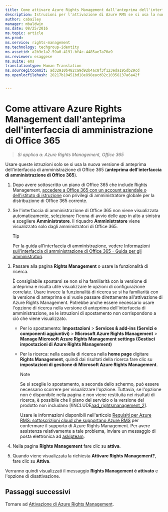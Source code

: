 ```yaml
---
title: Come attivare Azure Rights Management dall'anteprima dell'interfaccia di amministrazione di Office 365 | Azure RMS
description: Istruzioni per l'attivazione di Azure RMS se si usa la nuova versione di anteprima dell'interfaccia di amministrazione di Office 365 (anteprima dell'interfaccia di amministrazione di Office 365).
author: cabailey
manager: mbaldwin
ms.date: 08/25/2016
ms.topic: article
ms.prod: 
ms.service: rights-management
ms.technology: techgroup-identity
ms.assetid: a2b3e1a2-59a0-4191-bf4c-4485ae7a70a9
ms.reviewer: esaggese
ms.suite: ems
translationtype: Human Translation
ms.sourcegitcommit: ad32910b482ca9d92b4ac8f3f123eda195db29cd
ms.openlocfilehash: 20217b10451bd18e898eacd82c10358137a6a42f


---
```


# Come attivare Azure Rights Management dall'anteprima dell'interfaccia di amministrazione di Office 365

>*Si applica a: Azure Rights Management, Office 365*


Usare queste istruzioni solo se si usa la nuova versione di anteprima dell'interfaccia di amministrazione di Office 365 (**anteprima dell'interfaccia di amministrazione di Office 365**).

1. Dopo avere sottoscritto un piano di Office 365 che include Rights Management, [accedere a Office 365 con un account aziendale o dell'istituto di istruzione](https://portal.office.com/) con privilegi di amministratore globale per la distribuzione di Office 365 corrente.

2. Se l'interfaccia di amministrazione di Office 365 non viene visualizzata automaticamente, selezionare l'icona di avvio delle app in alto a sinistra e scegliere **Amministratore**. Il riquadro **Amministratore** viene visualizzato solo dagli amministratori di Office 365.

    > [!TIP]
    > Per la guida all'interfaccia di amministrazione, vedere [Informazioni sull'interfaccia di amministrazione di Office 365 - Guida per gli amministratori](https://support.office.com/article/About-the-Office-365-admin-center-Admin-Help-58537702-d421-4d02-8141-e128e3703547).

3. Passare alla pagina **Rights Management** o usare la funzionalità di ricerca.

    È consigliabile spostarsi se non si ha familiarità con la versione di anteprima e risulta utile visualizzare le opzioni di configurazione correlate. Usare invece la funzionalità di ricerca se si ha familiarità con la versione di anteprima e si vuole passare direttamente all'attivazione di Azure Rights Management. Potrebbe anche essere necessario usare l'opzione di ricerca nella versione di anteprima dell'interfaccia di amministrazione, se le istruzioni di spostamento non corrispondono a ciò che viene visualizzato.

    - Per lo spostamento: **Impostazioni** > **Services & add-ins (Servizi e componenti aggiuntivi)** > **Microsoft Azure Rights Management** > **Manage Microsoft Azure Rights Management settings (Gestisci impostazioni di Azure Rights Management)**

    - Per la ricerca: nella casella di ricerca nella **home page** digitare **Rights Management**, quindi dai risultati della ricerca fare clic su **impostazioni di gestione di Microsoft Azure Rights Management**.

        > [!NOTE]
        >Se si sceglie lo spostamento, a seconda dello schermo, può essere necessario scorrere per visualizzare l'opzione. Tuttavia, se l'opzione non è disponibile nella pagina e non viene restituita nei risultati di ricerca, è possibile che il piano del servizio o la versione del prodotto non includano [!INCLUDE[aad_rightsmanagement_2](../includes/aad_rightsmanagement_2_md.md)].
        >
        >Usare le informazioni disponibili nell'articolo [Requisiti per Azure RMS: sottoscrizioni cloud che supportano Azure RMS](../get-started/requirements-subscriptions.md) per confermare il supporto di Azure Rights Management. Per avere assistenza relativamente a tale problema, inviare un messaggio di posta elettronica ad [askipteam](mailto:askipteam?subject=I%20cannot%20activate%20RMS).

4. Nella pagina **Rights Management** fare clic su **attiva**.

5. Quando viene visualizzata la richiesta **Attivare Rights Management?**, fare clic su **Attiva**.

Verranno quindi visualizzati il messaggio **Rights Management è attivato** e l'opzione di disattivazione.


## Passaggi successivi
Tornare ad [Attivazione di Azure Rights Management](activate-service.md).




<!--HONumber=Aug16_HO4-->


